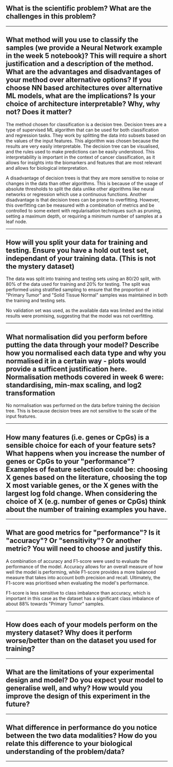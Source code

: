 ## What is the scientific problem? What are the challenges in this problem?

---

## What method will you use to classify the samples (we provide a Neural Network example in the week 5 notebook)? This will require a short justification and a description of the method. What are the advantages and disadvantages of your method over alternative options? If you choose NN based architectures over alternative ML models, what are the implications? Is your choice of architecture interpretable? Why, why not? Does it matter?

The method chosen for classification is a decision tree. Decision trees are a type of supervised ML algorithm that
can be used for both classification and regression tasks. They work by splitting the data into subsets based on the
values of the input features. This algorithm was chosen because the results are very easily interpretable. The
decision tree can be visualised, and the rules used to make predictions can be easily understood. This interpretability
is important in the context of cancer classification, as it allows for insights into the biomarkers and features that
are most relevant and allows for biological interpretation.

A disadvantage of decision trees is that they are more sensitive to noise or changes in the data than other algorithms.
This is because of the usage of absolute thresholds to split the data unlike other algorithms like neural networks or
regression which use a continuous functions. Another disadvantage is that decision trees can be prone to overfitting.
However, this overfitting can be measured with a combination of metrics and be controlled to some extent with
regularisation techniques such as pruning, setting a maximum depth, or requiring a minimum number of samples at a leaf
node.

---

## How will you split your data for training and testing. Ensure you have a hold out test set, independant of your training data. (This is not the mystery dataset)

The data was split into training and testing sets using an 80/20 split, with 80% of the data used for training and 20%
for testing. The split was performed using stratified sampling to ensure that the proportion of "Primary Tumor" and
"Solid Tissue Normal" samples was maintained in both the training and testing sets.

No validation set was used, as the available data was limited and the initial results were promising, suggesting that
the model was not overfitting.

---

## What normalisation did you perform before putting the data through your model? Describe how you normalised each data type and why you normalised it in a certain way - plots would provide a sufficent justification here. Normalisation methods covered in week 6 were: standardising, min-max scaling, and log2 transformation

No normalisation was performed on the data before training the decision tree. This is because decision trees are not
sensitive to the scale of the input features.

---

## How many features (i.e. genes or CpGs) is a sensible choice for each of your feature sets? What happens when you increase the number of genes or CpGs to your "performance"? Examples of feature selection could be: choosing X genes based on the literature, choosing the top X most variable genes, or the X genes with the largest log fold change. When considering the choice of X (e.g. number of genes or CpGs) think about the number of training examples you have.

---

## What are good metrics for "performance"? Is it "accuracy"? Or "sensitivity"? Or another metric? You will need to choose and justify this.

A combination of accuracy and F1-score were used to evaluate the performance of the model. Accuracy allows for an
overall measure of how well the model is performing, while F1-score provides a more balanced measure that takes
into account both precision and recall. Ultimately, the F1-score was prioritised when evaluating the model's performance.

F1-score is less sensitive to class imbalance than accuracy, which is important in this case as the dataset has a
significant class imbalance of about 88% towards "Primary Tumor" samples.

---

## How does each of your models perform on the mystery dataset? Why does it perform worse/better than on the dataset you used for training?

---

## What are the limitations of your experimental design and model? Do you expect your model to generalise well, and why? How would you improve the design of this experiment in the future?

---

## What difference in performance do you notice between the two data modalities? How do you relate this difference to your biological understanding of the problem/data?

---